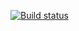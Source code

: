 [![Build status](https://ci.appveyor.com/api/projects/status/1dfylxi98l7tw8le/branch/main?svg=true)](https://ci.appveyor.com/project/Kashos/hw2-task1-2-auto-qa60/branch/main)
